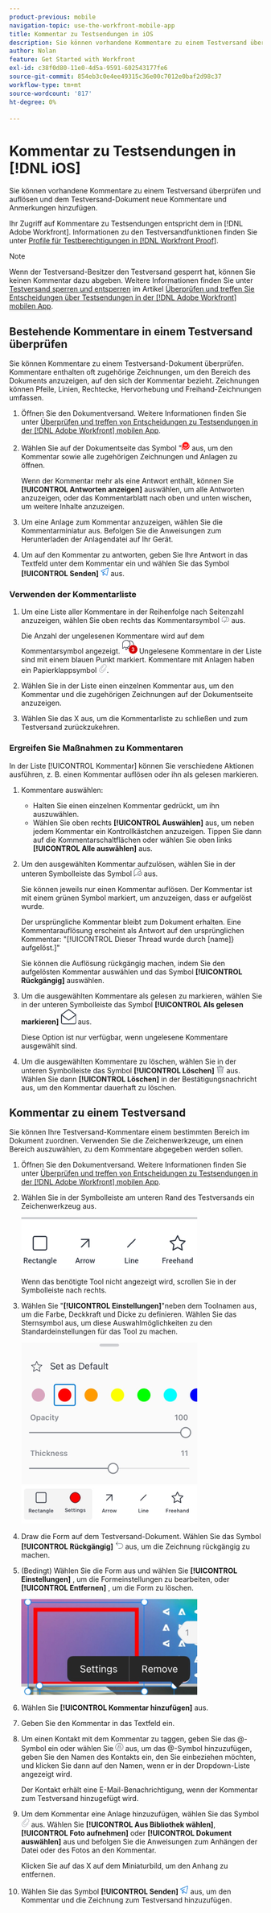 ```yaml
---
product-previous: mobile
navigation-topic: use-the-workfront-mobile-app
title: Kommentar zu Testsendungen in iOS
description: Sie können vorhandene Kommentare zu einem Testversand überprüfen und auflösen und dem Testversand-Dokument neue Kommentare und Anmerkungen hinzufügen.
author: Nolan
feature: Get Started with Workfront
exl-id: c38f0d80-11e0-4d5a-9591-602543177fe6
source-git-commit: 854eb3c0e4ee49315c36e00c7012e0baf2d98c37
workflow-type: tm+mt
source-wordcount: '817'
ht-degree: 0%

---
```


# Kommentar zu Testsendungen in [!DNL iOS]

Sie können vorhandene Kommentare zu einem Testversand überprüfen und auflösen und dem Testversand-Dokument neue Kommentare und Anmerkungen hinzufügen.

Ihr Zugriff auf Kommentare zu Testsendungen entspricht dem in [!DNL Adobe Workfront]. Informationen zu den Testversandfunktionen finden Sie unter [Profile für Testberechtigungen in  [!DNL Workfront Proof]](../../../workfront-proof/wp-acct-admin/account-settings/proof-perm-profiles-in-wp.md).

>[!NOTE]
>
>Wenn der Testversand-Besitzer den Testversand gesperrt hat, können Sie keinen Kommentar dazu abgeben. Weitere Informationen finden Sie unter [Testversand sperren und entsperren](../../../workfront-basics/mobile-apps/using-the-workfront-mobile-app/work-with-proofs-in-mobile-app.md#lock) im Artikel [Überprüfen und treffen Sie Entscheidungen über Testsendungen in der  [!DNL Adobe Workfront] mobilen App](../../../workfront-basics/mobile-apps/using-the-workfront-mobile-app/work-with-proofs-in-mobile-app.md).

## Bestehende Kommentare in einem Testversand überprüfen

Sie können Kommentare zu einem Testversand-Dokument überprüfen. Kommentare enthalten oft zugehörige Zeichnungen, um den Bereich des Dokuments anzuzeigen, auf den sich der Kommentar bezieht. Zeichnungen können Pfeile, Linien, Rechtecke, Hervorhebung und Freihand-Zeichnungen umfassen.

1. Öffnen Sie den Dokumentversand. Weitere Informationen finden Sie unter [Überprüfen und treffen von Entscheidungen zu Testsendungen in der  [!DNL Adobe Workfront] mobilen App](../../../workfront-basics/mobile-apps/using-the-workfront-mobile-app/work-with-proofs-in-mobile-app.md).
1. Wählen Sie auf der Dokumentseite das Symbol &quot;![Kommentar&quot;(Kommentar) auf Dokument](assets/mobile-comment-icon-on-proofdoc-30x34.png) aus, um den Kommentar sowie alle zugehörigen Zeichnungen und Anlagen zu öffnen.

   Wenn der Kommentar mehr als eine Antwort enthält, können Sie **[!UICONTROL Antworten anzeigen]** auswählen, um alle Antworten anzuzeigen, oder das Kommentarblatt nach oben und unten wischen, um weitere Inhalte anzuzeigen.

1. Um eine Anlage zum Kommentar anzuzeigen, wählen Sie die Kommentarminiatur aus. Befolgen Sie die Anweisungen zum Herunterladen der Anlagendatei auf Ihr Gerät.
1. Um auf den Kommentar zu antworten, geben Sie Ihre Antwort in das Textfeld unter dem Kommentar ein und wählen Sie das Symbol **[!UICONTROL Senden]** ![Senden-Symbol](assets/mobile-send-icon-25x26.png) aus.

### Verwenden der Kommentarliste

1. Um eine Liste aller Kommentare in der Reihenfolge nach Seitenzahl anzuzeigen, wählen Sie oben rechts das Kommentarsymbol ![Kommentar-Symbol](assets/mobile-comment-icon-30x25.png) aus.

   Die Anzahl der ungelesenen Kommentare wird auf dem Kommentarsymbol angezeigt. ![Anzahl ungelesener Kommentare](assets/mobile-unread-comments-icon-30x27.png) Ungelesene Kommentare in der Liste sind mit einem blauen Punkt markiert. Kommentare mit Anlagen haben ein Papierklappsymbol ![[!UICONTROL Attachment] icon](assets/mobile-paper-clip-icon.png).

1. Wählen Sie in der Liste einen einzelnen Kommentar aus, um den Kommentar und die zugehörigen Zeichnungen auf der Dokumentseite anzuzeigen.
1. Wählen Sie das X aus, um die Kommentarliste zu schließen und zum Testversand zurückzukehren.

### Ergreifen Sie Maßnahmen zu Kommentaren

In der Liste [!UICONTROL Kommentar] können Sie verschiedene Aktionen ausführen, z. B. einen Kommentar auflösen oder ihn als gelesen markieren.

1. Kommentare auswählen:

   * Halten Sie einen einzelnen Kommentar gedrückt, um ihn auszuwählen.
   * Wählen Sie oben rechts **[!UICONTROL Auswählen]** aus, um neben jedem Kommentar ein Kontrollkästchen anzuzeigen. Tippen Sie dann auf die Kommentarschaltflächen oder wählen Sie oben links **[!UICONTROL Alle auswählen]** aus.

1. Um den ausgewählten Kommentar aufzulösen, wählen Sie in der unteren Symbolleiste das Symbol ![[!UICONTROL Kommentar auflösen]](assets/mobile-resolvecomment-icon-30x30.png) aus.

   Sie können jeweils nur einen Kommentar auflösen. Der Kommentar ist mit einem grünen Symbol markiert, um anzuzeigen, dass er aufgelöst wurde.

   Der ursprüngliche Kommentar bleibt zum Dokument erhalten. Eine Kommentarauflösung erscheint als Antwort auf den ursprünglichen Kommentar: &quot;[!UICONTROL Dieser Thread wurde durch [name]} aufgelöst.]&quot;

   Sie können die Auflösung rückgängig machen, indem Sie den aufgelösten Kommentar auswählen und das Symbol **[!UICONTROL Rückgängig]** auswählen.

1. Um die ausgewählten Kommentare als gelesen zu markieren, wählen Sie in der unteren Symbolleiste das Symbol **[!UICONTROL Als gelesen markieren]** ![Als gelesen markieren](assets/mobile-markread-icon-30x31.png) aus.

   Diese Option ist nur verfügbar, wenn ungelesene Kommentare ausgewählt sind.

1. Um die ausgewählten Kommentare zu löschen, wählen Sie in der unteren Symbolleiste das Symbol **[!UICONTROL Löschen]** ![](assets/delete-30x28.png) aus. Wählen Sie dann **[!UICONTROL Löschen]** in der Bestätigungsnachricht aus, um den Kommentar dauerhaft zu löschen.

## Kommentar zu einem Testversand

Sie können Ihre Testversand-Kommentare einem bestimmten Bereich im Dokument zuordnen. Verwenden Sie die Zeichenwerkzeuge, um einen Bereich auszuwählen, zu dem Kommentare abgegeben werden sollen.

1. Öffnen Sie den Dokumentversand. Weitere Informationen finden Sie unter [Überprüfen und treffen von Entscheidungen zu Testsendungen in der  [!DNL Adobe Workfront] mobilen App](../../../workfront-basics/mobile-apps/using-the-workfront-mobile-app/work-with-proofs-in-mobile-app.md).
1. Wählen Sie in der Symbolleiste am unteren Rand des Testversands ein Zeichenwerkzeug aus.

   ![Symbolleiste &quot;Kommentar testen&quot;](assets/android-proof-comment-toolbar-350x102.png)

   Wenn das benötigte Tool nicht angezeigt wird, scrollen Sie in der Symbolleiste nach rechts.

1. Wählen Sie &quot;**[!UICONTROL Einstellungen]**&quot;neben dem Toolnamen aus, um die Farbe, Deckkraft und Dicke zu definieren. Wählen Sie das Sternsymbol aus, um diese Auswahlmöglichkeiten zu den Standardeinstellungen für das Tool zu machen.

   ![Einstellungen für das Zeichenwerkzeug](assets/ios-drawingtoolsettings-350x359.png)

1. Draw die Form auf dem Testversand-Dokument. Wählen Sie das Symbol **[!UICONTROL Rückgängig]** ![Rückgängig](assets/android-undo-icon-30x31.png) aus, um die Zeichnung rückgängig zu machen.
1. (Bedingt) Wählen Sie die Form aus und wählen Sie **[!UICONTROL Einstellungen]** , um die Formeinstellungen zu bearbeiten, oder **[!UICONTROL Entfernen]** , um die Form zu löschen.

   ![Zeichenmenü](assets/ios-drawing-settingsremove-350x190.png)

1. Wählen Sie **[!UICONTROL Kommentar hinzufügen]** aus.
1. Geben Sie den Kommentar in das Textfeld ein.
1. Um einen Kontakt mit dem Kommentar zu taggen, geben Sie das @-Symbol ein oder wählen Sie ![[!UICONTROL Tag contact]](assets/mobile-tag-user-icon.png) aus, um das @-Symbol hinzuzufügen, geben Sie den Namen des Kontakts ein, den Sie einbeziehen möchten, und klicken Sie dann auf den Namen, wenn er in der Dropdown-Liste angezeigt wird.

   Der Kontakt erhält eine E-Mail-Benachrichtigung, wenn der Kommentar zum Testversand hinzugefügt wird.

1. Um dem Kommentar eine Anlage hinzuzufügen, wählen Sie das Symbol ![[!UICONTROL Anlage]](assets/mobile-paper-clip-icon.png) aus. Wählen Sie **[!UICONTROL Aus Bibliothek wählen]**, **[!UICONTROL Foto aufnehmen]** oder **[!UICONTROL Dokument auswählen]** aus und befolgen Sie die Anweisungen zum Anhängen der Datei oder des Fotos an den Kommentar.

   Klicken Sie auf das X auf dem Miniaturbild, um den Anhang zu entfernen.

1. Wählen Sie das Symbol **[!UICONTROL Senden]** ![Senden-Symbol](assets/mobile-send-icon-25x26.png) aus, um den Kommentar und die Zeichnung zum Testversand hinzuzufügen.
